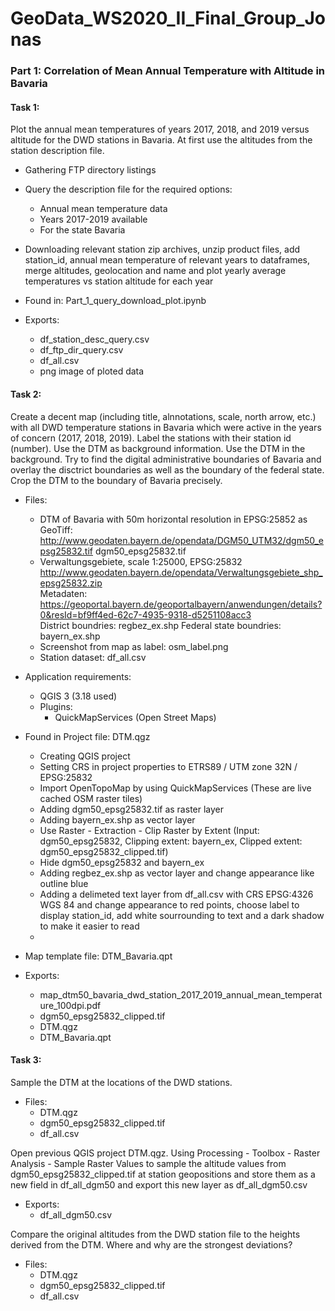 # GeoData_WS2020_II_Final_Group_Jonas

### Part 1: Correlation of Mean Annual Temperature with Altitude in Bavaria

#### Task 1:
Plot the annual mean temperatures of years 2017, 2018, and 2019 versus altitude for the DWD stations in Bavaria. At first use the altitudes from the station description file.

* Gathering FTP directory listings

* Query the description file for the required options:
    * Annual mean temperature data
    * Years 2017-2019 available
    * For the state Bavaria

* Downloading relevant station zip archives, unzip product files, add station_id, annual mean temperature of relevant years to dataframes, merge altitudes, geolocation and name and plot yearly average temperatures vs station altitude for each year

* Found in: Part_1_query_download_plot.ipynb

* Exports:
    * df_station_desc_query.csv
    * df_ftp_dir_query.csv
    * df_all.csv
    * png image of ploted data

#### Task 2:
Create a decent map (including title, alnnotations, scale, north arrow, etc.) with all DWD temperature stations in Bavaria which were active in the years of concern (2017, 2018, 2019). Label the stations with their station id (number). Use the DTM as background information. Use the DTM in the background. Try to find the digital administrative boundaries of Bavaria and overlay the disctrict boundaries as well as the boundary of the federal state. Crop the DTM to the boundary of Bavaria precisely.

* Files:
    * DTM of Bavaria with 50m horizontal resolution in EPSG:25852 as GeoTiff: http://www.geodaten.bayern.de/opendata/DGM50_UTM32/dgm50_epsg25832.tif
        dgm50_epsg25832.tif
    * Verwaltungsgebiete, scale 1:25000, EPSG:25832
        http://www.geodaten.bayern.de/opendata/Verwaltungsgebiete_shp_epsg25832.zip<br>
        Metadaten: https://geoportal.bayern.de/geoportalbayern/anwendungen/details?0&resId=bf9ff4ed-62c7-4935-9318-d5251108acc3<br>
        District boundries: regbez_ex.shp
        Federal state boundries: bayern_ex.shp
    * Screenshot from map as label: osm_label.png
    * Station dataset: df_all.csv

* Application requirements:
    * QGIS 3 (3.18 used)
    * Plugins:
        * QuickMapServices (Open Street Maps)

* Found in Project file: DTM.qgz
    * Creating QGIS project
    * Setting CRS in project properties to ETRS89 / UTM zone 32N / EPSG:25832
    * Import OpenTopoMap by using QuickMapServices (These are live cached OSM raster tiles)
    * Adding dgm50_epsg25832.tif as raster layer
    * Adding bayern_ex.shp as vector layer
    * Use Raster - Extraction - Clip Raster by Extent (Input: dgm50_epsg25832, Clipping extent: bayern_ex, Clipped extent: dgm50_epsg25832_clipped.tif)
    * Hide dgm50_epsg25832 and bayern_ex
    * Adding regbez_ex.shp as vector layer and change appearance like outline blue
    * Adding a delimeted text layer from df_all.csv with CRS EPSG:4326 WGS 84 and change appearance to red points, choose label to display station_id, add white sourrounding to text and a dark shadow to make it easier to read
    * 


* Map template file: DTM_Bavaria.qpt

* Exports:
    * map_dtm50_bavaria_dwd_station_2017_2019_annual_mean_temperature_100dpi.pdf
    * dgm50_epsg25832_clipped.tif
    * DTM.qgz
    * DTM_Bavaria.qpt


#### Task 3:
Sample the DTM at the locations of the DWD stations.

* Files:
    * DTM.qgz
    * dgm50_epsg25832_clipped.tif
    * df_all.csv

Open previous QGIS project DTM.qgz.
Using Processing - Toolbox - Raster Analysis - Sample Raster Values to sample the altitude values from dgm50_epsg25832_clipped.tif at station geopositions and store them as a new field in df_all_dgm50 and export this new layer as df_all_dgm50.csv

* Exports:
    * df_all_dgm50.csv

Compare the original altitudes from the DWD station file to the heights derived from the DTM. Where and why are the strongest deviations?

* Files:
    * DTM.qgz
    * dgm50_epsg25832_clipped.tif
    * df_all.csv
